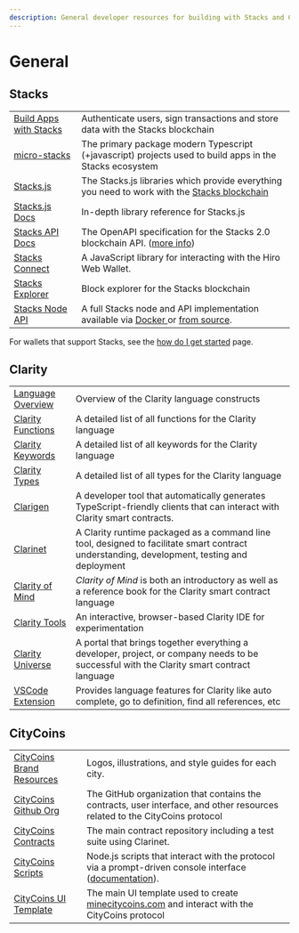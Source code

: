 ```yaml
---
description: General developer resources for building with Stacks and CityCoins.
---
```


# General

## Stacks

|                                                                         |                                                                                                                                                                                                                                                                          |
| ----------------------------------------------------------------------- | ------------------------------------------------------------------------------------------------------------------------------------------------------------------------------------------------------------------------------------------------------------------------ |
| [Build Apps with Stacks](https://docs.stacks.co/build-apps/overview)    | Authenticate users, sign transactions and store data with the Stacks blockchain                                                                                                                                                                                          |
| [micro-stacks](https://github.com/fungible-systems/micro-stacks)        | The primary package modern Typescript (+javascript) projects used to build apps in the Stacks ecosystem                                                                                                                                                                  |
| [Stacks.js](https://github.com/blockstack/stacks.js/)                   | The Stacks.js libraries which provide everything you need to work with the [Stacks blockchain](https://www.stacks.co/what-is-stacks)                                                                                                                                     |
| [Stacks.js Docs](https://stacks-js-git-master-blockstack.vercel.app)    | In-depth library reference for Stacks.js                                                                                                                                                                                                                                 |
| [Stacks API Docs](https://hirosystems.github.io/stacks-blockchain-api/) | The OpenAPI specification for the Stacks 2.0 blockchain API. ([more info](integrations/supporting-citycoins.md))                                                                                                                                                         |
| [Stacks Connect](https://github.com/hirosystems/connect)                | A JavaScript library for interacting with the Hiro Web Wallet.                                                                                                                                                                                                           |
| [Stacks Explorer](https://explore.stacks.c)                             | Block explorer for the Stacks blockchain                                                                                                                                                                                                                                 |
| [Stacks Node API](https://github.com/hirosystems/stacks-blockchain-api) | A full Stacks node and API implementation available via [Docker ](https://github.com/hirosystems/stacks-blockchain-api/blob/master/running\_an\_api.md)or [from source](https://github.com/hirosystems/stacks-blockchain-api/blob/master/running\_api\_from\_source.md). |

For wallets that support Stacks, see the [how do I get started](../about-citycoins/how-do-i-get-started.md#stacks-wallets) page.

## Clarity

|                                                                           |                                                                                                                                             |
| ------------------------------------------------------------------------- | ------------------------------------------------------------------------------------------------------------------------------------------- |
| [Language Overview](https://docs.stacks.co/references/language-overview)  | Overview of the Clarity language constructs                                                                                                 |
| [Clarity Functions](https://docs.stacks.co/references/language-functions) | A detailed list of all functions for the Clarity language                                                                                   |
| [Clarity Keywords](https://docs.stacks.co/references/language-keywords)   | A detailed list of all keywords for the Clarity language                                                                                    |
| [Clarity Types](https://docs.stacks.co/references/language-types)         | A detailed list of all types for the Clarity language                                                                                       |
| [Clarigen](https://github.com/obylabs/clarigen)                           | A developer tool that automatically generates TypeScript-friendly clients that can interact with Clarity smart contracts.                   |
| [Clarinet](https://github.com/hirosystems/clarinet)                       | A Clarity runtime packaged as a command line tool, designed to facilitate smart contract understanding, development, testing and deployment |
| [Clarity of Mind](https://book.clarity-lang.org/title-page.html)          | _Clarity of Mind_ is both an introductory as well as a reference book for the Clarity smart contract language                               |
| [Clarity Tools](https://clarity.tools)                                    | An interactive, browser-based Clarity IDE for experimentation                                                                               |
| [Clarity Universe](https://stacks.org/clarity-universe)                   | A portal that brings together everything a developer, project, or company needs to be successful with the Clarity smart contract language   |
| [VSCode Extension](https://github.com/hirosystems/clarity-lsp)            | Provides language features for Clarity like auto complete, go to definition, find all references, etc                                       |

## CityCoins

|                                                                                |                                                                                                                                               |
| ------------------------------------------------------------------------------ | --------------------------------------------------------------------------------------------------------------------------------------------- |
| [CityCoins Brand Resources](../citycoins-resources/general.md#brand-resources) | Logos, illustrations, and style guides for each city.                                                                                         |
| [CityCoins Github Org](https://github.com/citycoins)                           | The GitHub organization that contains the contracts, user interface, and other resources related to the CityCoins protocol                    |
| [CityCoins Contracts](https://github.com/citycoins/citycoin)                   | The main contract repository including a test suite using Clarinet.                                                                           |
| [CityCoins Scripts](https://github.com/citycoins/scripts)                      | Node.js scripts that interact with the protocol via a prompt-driven console interface ([documentation](https://citycoins.github.io/scripts)). |
| [CityCoins UI Template](https://github.com/citycoins/citycoin-ui)              | The main UI template used to create [minecitycoins.com](https://minecitycoins.com) and interact with the CityCoins protocol                   |

